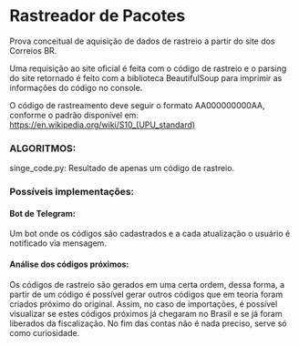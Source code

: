 # Rastreador de Pacotes

Prova conceitual de aquisição de dados de rastreio a partir do site dos Correios BR.

Uma requisição ao site oficial é feita com o código de rastreio e o parsing do site retornado é feito com a biblioteca
BeautifulSoup para imprimir as informações do código no console.

O código de rastreamento deve seguir o formato AA000000000AA, conforme o padrão disponível em:
https://en.wikipedia.org/wiki/S10_(UPU_standard)

### ALGORITMOS:
singe_code.py: Resultado de apenas um código de rastreio.

### Possíveis implementações:
#### Bot de Telegram:
Um bot onde os códigos são cadastrados e a cada atualização o usuário é notificado via mensagem.


#### Análise dos códigos próximos:
Os códigos de rastreio são gerados em uma certa ordem, dessa forma, a partir de um código é possível gerar outros códigos
que em teoria foram criados próximo do original. Assim, no caso de importações, é possível visualizar se estes códigos
próximos já chegaram no Brasil e se já foram liberados da fiscalização. No fim das contas não é nada preciso, serve só
como curiosidade.